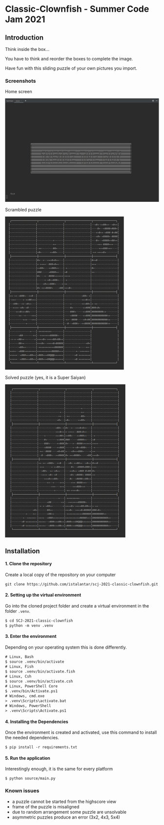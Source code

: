 # Classic-Clownfish - Summer Code Jam 2021

## Introduction
Think inside the box...

You have to think and reorder the boxes to complete the image.

Have fun with this sliding puzzle of your own pictures you import.

### Screenshots
Home screen

![](resources/readme/start_screen.png)

Scrambled puzzle

![](resources/readme/ssj_shuffled.png)

Solved puzzle (yes, it is a Super Saiyan)

![](resources/readme/ssj_unshuffled.png)

## Installation

#### 1. Clone the repository
Create a local copy of the repository on your computer
```shell
git clone https://github.com/istalantar/scj-2021-classic-clownfish.git
```

#### 2. Setting up the virtual environment
Go into the cloned project folder and create a virtual environment in the folder `.venv`.
```shell
$ cd SCJ-2021-classic-clownfish
$ python -m venv .venv
```

#### 3. Enter the environment
Depending on your operating system this is done differently.
```shell
# Linux, Bash
$ source .venv/bin/activate
# Linux, Fish
$ source .venv/bin/activate.fish
# Linux, Csh
$ source .venv/bin/activate.csh
# Linux, PowerShell Core
$ .venv/bin/Activate.ps1
# Windows, cmd.exe
> .venv\Scripts\activate.bat
# Windows, PowerShell
> .venv\Scripts\Activate.ps1
```

#### 4. Installing the Dependencies
Once the environment is created and activated, use this command to install the needed dependencies.
```shell
$ pip install -r requirements.txt
```

#### 5. Run the application
Interestingly enough, it is the same for every platform
```shell
$ python source/main.py
```

### Known issues
- a puzzle cannot be started from the highscore view
- frame of the puzzle is misaligned
- due to random arrangement some puzzle are unsolvable
- asymmetric puzzles produce an error (3x2, 4x3, 5x4)
